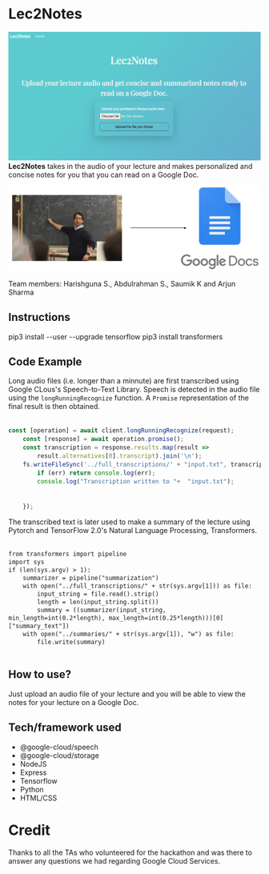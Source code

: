 # Lec2Notes
![Image of Website](/readmepic.png)
**Lec2Notes** takes in the audio of your lecture and makes personalized and concise notes for you that you can read on a Google Doc. 

![Image of TheThing](/process.png)

Team members: Harishguna S., Abdulrahman S., Saumik K and Arjun Sharma

## Instructions
pip3 install --user --upgrade tensorflow 
pip3 install transformers

## Code Example
Long audio files (i.e. longer than a minnute) are first transcribed using Google CLous's Speech-to-Text Library. 
Speech is detected in the audio file using the `longRunningRecognize` function. A `Promise` representation of the final result is then obtained. 
```javascript

const [operation] = await client.longRunningRecognize(request);
    const [response] = await operation.promise();
    const transcription = response.results.map(result =>
        result.alternatives[0].transcript).join('\n');
    fs.writeFileSync('../full_transcriptions/' + "input.txt", transcription, 'ascii', function (err) {
        if (err) return console.log(err);
        console.log("Transcription written to "+  "input.txt");


    });
```
The transcribed text is later used to make a summary of the lecture using Pytorch and TensorFlow 2.0's Natural Language Processing, Transformers. 
```python3

from transformers import pipeline
import sys
if (len(sys.argv) > 1):
    summarizer = pipeline("summarization")
    with open("../full_transcriptions/" + str(sys.argv[1])) as file:
        input_string = file.read().strip()
        length = len(input_string.split())
        summary = ((summarizer(input_string, min_length=int(0.2*length), max_length=int(0.25*length)))[0]["summary_text"])
    with open("../summaries/" + str(sys.argv[1]), "w") as file:
        file.write(summary)


```

## How to use?
Just upload an audio file of your lecture and you will be able to view the notes for your lecture on a Google Doc. 

## Tech/framework used
* @google-cloud/speech
* @google-cloud/storage 
* NodeJS 
* Express
* Tensorflow 
* Python
* HTML/CSS

# Credit
Thanks to all the TAs who volunteered for the hackathon and was there to answer any questions we had regarding Google Cloud Services. 
